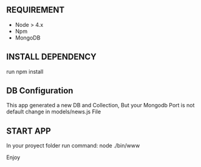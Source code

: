 ## REQUIREMENT
- Node > 4.x
- Npm
- MongoDB

## INSTALL DEPENDENCY

run npm install

## DB Configuration
This app generated a new DB and Collection, But your Mongodb Port is not default change in models/news.js File

## START APP

In your proyect folder run command: node ./bin/www

Enjoy
